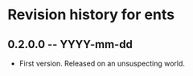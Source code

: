 # Revision history for ents

## 0.2.0.0 -- YYYY-mm-dd

* First version. Released on an unsuspecting world.
